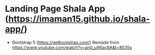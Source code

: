 # Landing Page Shala App  (https://imaman15.github.io/shala-app/)
- Bootstrap 5 (https://getbootstrap.com/)
Remade from https://www.youtube.com/watch?v=an0_u96ac8A&t=8535s
